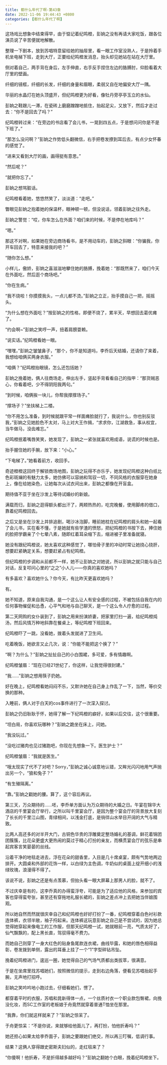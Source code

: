 ```yaml
---
title: 都什么年代了啊-第43章
date: 2022-11-06 19:44:43 +0800
categories: [都什么年代了啊]
---
```


这场戏比想象中结束得早，由于惦记着纪鸣橙，彭姠之没有再请大家吃饭，跟各位演员说了辛苦便就地解散。

整理一下剧本，放到苏唱特意留给她的抽屉里，看一眼工作室没熟人，于是拎着手机坐电梯下班，走到大厅，正要给纪鸣橙发消息，抬头却见她站在站在大厅里。

侧对着自己，两手背在身后，左手伸直，右手反手捏住左边的胳膊肘，仰脸看着大厅里的壁画。

纤细的镜框，纤细的长发，纤细的身量和眉眼，柔弱又自在地偏安大厅一隅。

华丽的水晶灯在她头顶盛开，但纪鸣橙更为好看，像牡丹旁亭亭玉立的水仙。

彭姠之鞋跟儿一滞，在瓷砖上磨磨蹭蹭地抵住，抬起足尖，又放下，然后才走过去：“你不是回去了吗？”

纪鸣橙转过来：“在旁边的书店看了会儿书，一晃到四五点，于是想问问你是不是下班了。”

“那怎么没问啊？”彭姠之作势低头翻微信，右手把卷发撩到耳后去，有点少女怀春的感觉了。

“进来又看到大厅的画，画得挺有意思。”

“然后呢？”

“就把你忘了。”

彭姠之想骂脏话。

纪鸣橙看着她，悠悠然笑了，淡淡道：“走吧。”

瞥眼见彭姠之抱着她的保温杯，眼神顿一顿，但没说话，领着彭姠之往外走。

彭姠之警觉：“哎，你车怎么在外面？咱们来的时候，不是停在地库吗？”

“嗯。”

那这不对啊，如果她在旁边商场看书，是不用动车的，彭姠之斜眼：“你骗我，你开车回去了，特意来接我的吧？”

“随你怎么想。”

小样儿，傲娇，彭姠之喜滋滋地攀住她的胳膊，挽着她：“那既然来了，咱们今天在外面吃，然后逛个商场吧。”

“你在生病。”

“我不烧啦！你摸摸我头，一点儿都不烫。”彭姠之立正，抬手摸自己一把，摇摇头。

“为什么想在外面吃？”按彭姠之的性格，即便不烧了，累半天，早想回去葛优瘫了。

“约会啊~”彭姠之笑哼一声，扭着肩膀耍赖。

“说实话。”纪鸣橙看她一眼。

“嘿嘿，”彭姠之皱皱鼻子，“那个，你不是知道吗，李乔后天结婚，还请你了来着，我想给咱俩买两身衣服。”

“咱俩？”纪鸣橙抬眼镜，怎么还包括她？

彭姠之挽着她，俩人往商场走，伸出左手，竖起手背看看自己的指甲：“那货贼恶心，你看着吧，少不得阴阳我两句。”

“到时候，咱俩挨一块儿，你帮我撑撑场子。”

“撑场子？”坐扶梯上二楼。

“你不用怎么准备，到时候就跟平常一样面瘫脸就行了，我说什么，你也别反驳我，”彭姠之见她脸色不太对，马上对大王作揖，“求求你，江湖救急，事从权宜，当牛做马，没齿难忘。”

纪鸣橙抿着嘴唇笑笑，她发现了，彭姠之一紧张就喜欢用成语，说谎的时候也是。

抬手握住她的手腕，放下来：“小心。”

“下电梯了。”她看着前方，收回手。

奇迹橙橙这回终于解锁商场地图，彭姠之玩得不亦乐乎，她发现纪鸣橙这种白纸比色彩斑斓的有魅力太多，她仿佛可以容纳和驾驭一切，不同风格的衣服穿在她身上，像在给她染色，让她每次从试衣间出来，彭姠之都像在开盲盒。

期待值不亚于坐在沙发上等待试婚纱的新娘。

满载而归，彭姠之逛得额头都出汗了，两颊热热的，吃完晚餐，使用脚疼的借口，靠着纪鸣橙回去。

之后又是坐在沙发上并排追剧，喝沙冰泡脚，睡前她枕在纪鸣橙的肩头和她一起看了会儿书，实在看不懂，于是她就有些学渣的愤怒，把纪鸣橙的书按下去，捧住她的脸把学霸亲了个七晕八素，随即红着耳朵缩下去，缩进被子里准备就寝。

她没有跟纪鸣橙说，她太喜欢这种感觉了，哪怕骨子里的冲动时常让她挠心挠肝，想要赶紧确定关系，想要赶紧占有纪鸣橙。

但纪鸣橙的步调和从前都不一样，她不让彭姠之对她说，所以彭姠之就只能与自己对话，反复叩问心里的“之之”小人儿——你真的喜欢她吗？

有多喜欢？喜欢她什么？你今天，有比昨天更喜欢她吗？

有。

她不知道，原来自我沟通，是一个这么让人有安全感的过程，不被包括自我在内的任何事物催促和怂恿，心平气和地与自己聊天，是一个这么令人疗愈的过程。

第二天网购的女仆装到了，彭姠之用来扮演娇妻，把家里打扫一遍，给纪鸣橙炖汤，然后风情万种地斜靠在餐桌上，等纪鸣橙下班回来。

纪鸣橙吓了一跳，没看她，拨着头发就进了卫生间。

吃着晚饭，她欲言又止几次，说：“你能不能把这个换了？”

“啊？为什么？”彭姠之扯扯自己的小白围裙，多可爱，多有情趣啊。

纪鸣橙皱眉：“现在已经21世纪了，你这样，让我觉得很封建。”

“我……”彭姠之想用筷子扔她。

好在晚上，纪鸣橙看她闷闷不乐，又默许她在自己身上作乱了一下，当然，等价交换的那种。

入睡前，俩人对于白天的cos事件进行了一次深入探讨。

彭姠之仍旧耿耿于怀，她得了解一下纪鸣橙的癖好，如果以后交往，这个很重要。

“坦白局，你喜欢玩哪种？”彭姠之跪坐在床上，问她。

“我没玩过。”

“没吃过猪肉也见过猪跑吧，你现在先想象一下。医生护士？”

纪鸣橙皱眉：“我就是医生。”

“哦太现实了代不了对吧？Sorry，”彭姠之诚心诚意地认错，又眸光闪闪地用气声抛出另一个，“狼和兔子？”

“有生殖隔离。”

“靠。”彭姠之戳她的腰。算了，这个容后再议。

第三天，万众期待的……呸，李乔单方面认为万众期待的大婚之日。午宴在锦华大酒店的千里宴会厅举行，之所以叫千里宴会厅，是因为整个宴会厅的背景放大复刻了长长的千里江山图，青绿相间，以浅金打底，是徜徉山水举目开阔的大气与精致。

比两人高还多的对半开大门，古铜色华贵的浮雕奠定整场婚礼的基调，鲜花着锦团团簇簇，比花朵更盛大更热闹的莫过于精心打扮的亲友，而横贯宴会厅的弦乐是串起宾客言笑晏晏的丝线。

沿着干净的地毯走进去，浮在花朵的甜香里，入目是几十席桌宴，颇有气势地两边排开。大圆桌和外部的花饰一样，以白绿为主色调，牛奶似的桌面上绽开细小的浅绿玫瑰，浪漫得不得了。

该说不说，彭姠之还是有点羡慕，但抬头看一眼大屏幕上那男人的脸，就不了。

不过庆幸是有的，这李乔真的办得蛮浮夸，可能是为了适应他的风格，来参加的宾客也穿得蛮夸张，甚至还有穿拖地礼服长裙的，彭姠之差点冲上去把她当伴娘围观。

所以她自然而然就很庆幸自己和纪鸣橙也好好打扮了一番，纪鸣橙穿着白色衬衫款连体裤，衣领半敞，袖子捋起来。连体裤这玩意彭姠之自己是不尝试的，因为她总觉得她穿起来像电工的工作服，但那天纪鸣橙一试，她就眼前一亮，气质太好了，仙气飘飘的，配上黑长直，驾驭得毫不费力。

而她自己则穿了一身大红色的贴身鱼尾款连衣裙，曲线毕露，和她的唇色相得益彰，卷发拨到单侧，露出的耳垂上挂了一个“1”字型碎钻吊坠。

挽着纪鸣橙进门，逡巡一圈，她觉得自己的气场气质都出类拔萃，很满意。

于是在坐席里找苏唱她们，按照微信的提示，走到右边角落，便看见苏唱抬起手腕，无声地打招呼。

彭姠之笑吟吟地小跑过去，仔细看她们，愣了。

都穿着平时的衣服，苏唱和晁新得体一点，一个丝质衬衣一个职业款包臀裙，向挽没化妆，而SC工作室的老板娘于舟竟然就穿着普通T恤坐在那里。

“我靠，你们就这样就来了？”彭姠之惊呆了。

于舟更惊呆：“不是你说，来就够给他面儿了，再打扮，怕他折寿吗？”

她还担心如果太给李乔面子，彭姠之要跟她们绝交，所以再三叮嘱，低调行事。

结果？这俩人穿得跟史密斯夫妇似的，走红毯来了？

“你傻啊！他折寿，不是折得越多越好吗？”彭姠之翻她个白眼，挽着纪鸣橙坐下。

